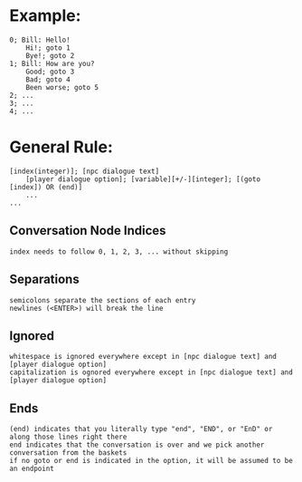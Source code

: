 # Example:

	0; Bill: Hello!
		Hi!; goto 1
		Bye!; goto 2
	1; Bill: How are you?
		Good; goto 3
		Bad; goto 4
		Been worse; goto 5
	2; ...
	3; ...
	4; ...

# General Rule:

	[index(integer)]; [npc dialogue text]
		[player dialogue option]; [variable][+/-][integer]; [(goto [index]) OR (end)]
		...
	...

## Conversation Node Indices
	index needs to follow 0, 1, 2, 3, ... without skipping

## Separations
	semicolons separate the sections of each entry
	newlines (<ENTER>) will break the line

## Ignored
	whitespace is ignored everywhere except in [npc dialogue text] and [player dialogue option]
	capitalization is ognored everywhere except in [npc dialogue text] and [player dialogue option]
	
## Ends
	(end) indicates that you literally type "end", "END", or "EnD" or along those lines right there
	end indicates that the conversation is over and we pick another conversation from the baskets
	if no goto or end is indicated in the option, it will be assumed to be an endpoint